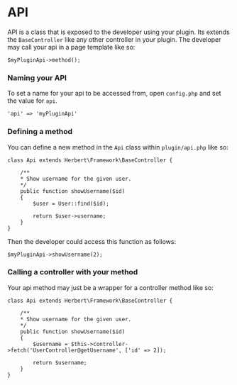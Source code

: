 # API


API is a class that is exposed to the developer using your plugin. Its extends the `BaseController` like any other controller in your plugin. The developer may call your api in a page template like so:

	$myPluginApi->method();

### Naming your API

To set a name for your api to be accessed from, open `config.php` and set the value for `api`.


	'api' => 'myPluginApi'


### Defining a method

You can define a new method in the `Api` class within `plugin/api.php` like so:


	class Api extends Herbert\Framework\BaseController {

		/**
		* Show username for the given user.
		*/
		public function showUsername($id)
		{
			$user = User::find($id);

			return $user->username;
		}
	}

Then the developer could access this function as follows:

	$myPluginApi->showUsername(2);


### Calling a controller with your method

Your api method may just be a wrapper for a controller method like so:

	class Api extends Herbert\Framework\BaseController {

		/**
		* Show username for the given user.
		*/
		public function showUsername($id)
		{
			$username = $this->controller->fetch('UserController@getUsername', ['id' => 2]);

			return $username;
		}
	}
